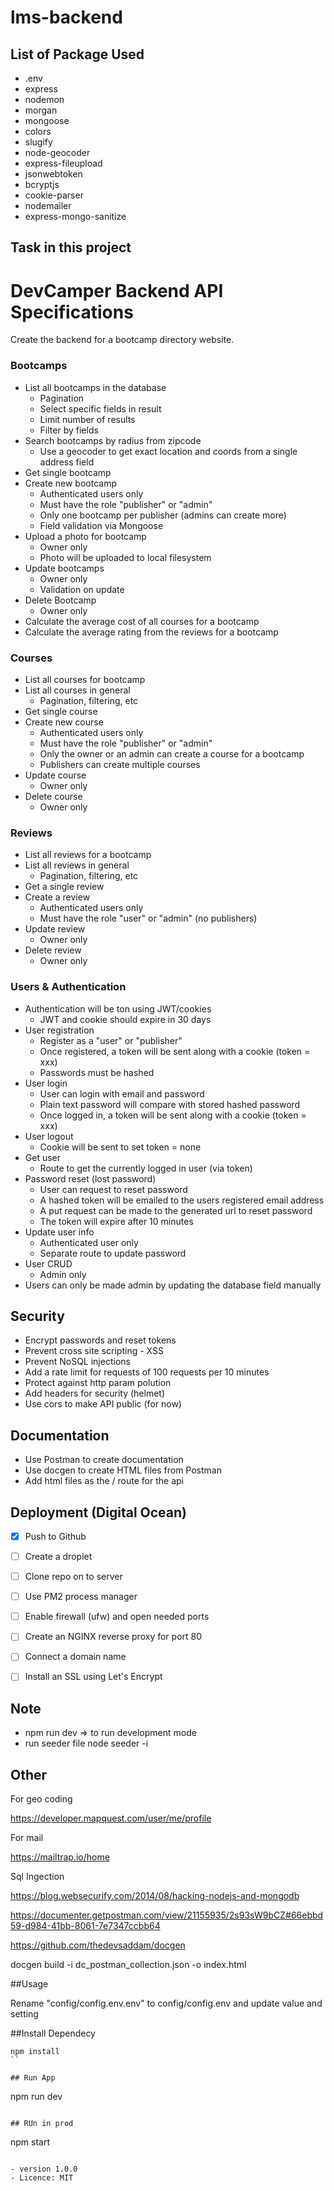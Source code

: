 # lms-backend

## List of Package Used
- .env
- express
- nodemon
- morgan
- mongoose
- colors
- slugify
- node-geocoder
- express-fileupload
- jsonwebtoken
- bcryptjs
- cookie-parser
- nodemailer
- express-mongo-sanitize

## Task in this project

# DevCamper Backend API Specifications
Create the backend for a bootcamp directory website.
### Bootcamps
- List all bootcamps in the database
   * Pagination
   * Select specific fields in result
   * Limit number of results
   * Filter by fields
- Search bootcamps by radius from zipcode
  * Use a geocoder to get exact location and coords from a single address field
- Get single bootcamp
- Create new bootcamp
  * Authenticated users only
  * Must have the role "publisher" or "admin"
  * Only one bootcamp per publisher (admins can create more)
  * Field validation via Mongoose
- Upload a photo for bootcamp
  * Owner only
  * Photo will be uploaded to local filesystem
- Update bootcamps
  * Owner only
  * Validation on update
- Delete Bootcamp
  * Owner only
- Calculate the average cost of all courses for a bootcamp
- Calculate the average rating from the reviews for a bootcamp

### Courses
- List all courses for bootcamp
- List all courses in general
  * Pagination, filtering, etc
- Get single course
- Create new course
  * Authenticated users only
  * Must have the role "publisher" or "admin"
  * Only the owner or an admin can create a course for a bootcamp
  * Publishers can create multiple courses
- Update course
  * Owner only
- Delete course
  * Owner only
  
### Reviews
- List all reviews for a bootcamp
- List all reviews in general
  * Pagination, filtering, etc
- Get a single review
- Create a review
  * Authenticated users only
  * Must have the role "user" or "admin" (no publishers)
- Update review
  * Owner only
- Delete review
  * Owner only

### Users & Authentication
- Authentication will be ton using JWT/cookies
  * JWT and cookie should expire in 30 days
- User registration
  * Register as a "user" or "publisher"
  * Once registered, a token will be sent along with a cookie (token = xxx)
  * Passwords must be hashed
- User login
  * User can login with email and password
  * Plain text password will compare with stored hashed password
  * Once logged in, a token will be sent along with a cookie (token = xxx)
- User logout
  * Cookie will be sent to set token = none
- Get user
  * Route to get the currently logged in user (via token)
- Password reset (lost password)
  * User can request to reset password
  * A hashed token will be emailed to the users registered email address
  * A put request can be made to the generated url to reset password
  * The token will expire after 10 minutes
- Update user info
  * Authenticated user only
  * Separate route to update password
- User CRUD
  * Admin only
- Users can only be made admin by updating the database field manually

## Security
- Encrypt passwords and reset tokens
- Prevent cross site scripting - XSS
- Prevent NoSQL injections
- Add a rate limit for requests of 100 requests per 10 minutes
- Protect against http param polution
- Add headers for security (helmet)
- Use cors to make API public (for now)

## Documentation
- Use Postman to create documentation
- Use docgen to create HTML files from Postman
- Add html files as the / route for the api

## Deployment (Digital Ocean)
- [x] Push to Github
- [ ] Create a droplet
- [ ] Clone repo on to server
- [ ] Use PM2 process manager
- [ ] Enable firewall (ufw) and open needed ports
- [ ] Create an NGINX reverse proxy for port 80
- [ ] Connect a domain name
- [ ] Install an SSL using Let's Encrypt


## Note
- npm run dev => to run development mode
- run seeder file node seeder -i

## Other
For geo coding

https://developer.mapquest.com/user/me/profile


For mail

https://mailtrap.io/home


Sql Ingection

https://blog.websecurify.com/2014/08/hacking-nodejs-and-mongodb

https://documenter.getpostman.com/view/21155935/2s93sW9bCZ#66ebbd59-d984-41bb-8061-7e7347ccbb64

https://github.com/thedevsaddam/docgen

docgen build -i dc_postman_collection.json -o index.html

##Usage

Rename "config/config.env.env" to config/config.env and update value and setting

##Install Dependecy
```
npm install
``

## Run App
```
npm run dev
```

## RUn in prod
```
npm start
```

- version 1.0.0
- Licence: MIT
